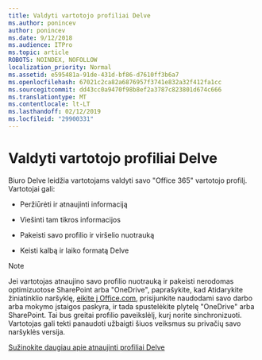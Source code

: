 ```yaml
---
title: Valdyti vartotojo profiliai Delve
ms.author: ponincev
author: ponincev
ms.date: 9/12/2018
ms.audience: ITPro
ms.topic: article
ROBOTS: NOINDEX, NOFOLLOW
localization_priority: Normal
ms.assetid: e595481a-91de-431d-bf86-d7610ff3b6a7
ms.openlocfilehash: 67021c2ca82a6876957f3741e832a32f412fa1cc
ms.sourcegitcommit: dd43cc0a9470f98b8ef2a3787c823801d674c666
ms.translationtype: MT
ms.contentlocale: lt-LT
ms.lasthandoff: 02/12/2019
ms.locfileid: "29900331"
---
```

# <a name="manage-user-profiles-in-delve"></a>Valdyti vartotojo profiliai Delve

Biuro Delve leidžia vartotojams valdyti savo "Office 365" vartotojo profilį. Vartotojai gali:
  
- Peržiūrėti ir atnaujinti informaciją
    
- Viešinti tam tikros informacijos
    
- Pakeisti savo profilio ir viršelio nuotrauką
    
- Keisti kalbą ir laiko formatą Delve
    
> [!NOTE]
> Jei vartotojas atnaujino savo profilio nuotrauką ir pakeisti nerodomas optimizuotose SharePoint arba "OneDrive", paprašykite, kad Atidarykite žiniatinklio naršyklę, [eikite į Office.com](https://www.office.com), prisijunkite naudodami savo darbo arba mokymo įstaigos paskyra, ir tada spustelėkite plytelę "OneDrive" arba SharePoint. Tai bus greitai profilio paveikslėlį, kurį norite sinchronizuoti. Vartotojas gali tekti panaudoti užbaigti šiuos veiksmus su privačių savo naršyklės versija. 
  
[Sužinokite daugiau apie atnaujinti profiliai Delve](https://go.microsoft.com/fwlink/?linkid=735070)
  


